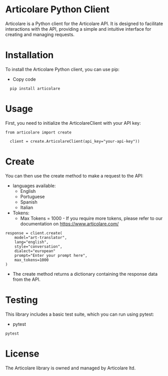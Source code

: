 # Articolare Python Client

Articolare is a Python client for the Articolare API. It is designed to facilitate interactions with the API, providing a simple and intuitive interface for creating and managing requests.

# Installation
To install the Articolare Python client, you can use pip:
* Copy code 
```
  pip install articolare
```

# Usage
First, you need to initialize the ArticolareClient with your API key:
```
from articolare import create
```
```
  client = create.ArticolareClient(api_key="your-api-key"))
```

# Create
You can then use the create method to make a request to the API:
* languages available:
  * English
  * Portuguese
  * Spanish
  * Italian
* Tokens:
  * Max Tokens = 1000 - If you require more tokens, please refer to our documentation on https://www.articolare.com/
```
response = client.create(
    model="art-translator",
    lang="english",
    style="conversation",
    dialect="european"
    prompt="Enter your prompt here",
    max_tokens=1000
)
```

* The create method returns a dictionary containing the response data from the API.

# Testing
This library includes a basic test suite, which you can run using pytest:
* pytest
```
pytest
```

# License
The Articolare library is owned and managed by Articolare ltd. 

